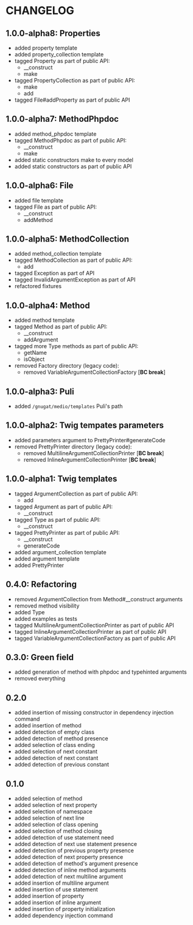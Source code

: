 # CHANGELOG

## 1.0.0-alpha8: Properties

* added property template
* added property_collection template
* tagged Property as part of public API:
    * __construct
    * make
* tagged PropertyCollection as part of public API:
    * make
    * add
* tagged File#addProperty as part of public API

## 1.0.0-alpha7: MethodPhpdoc

* added method_phpdoc template
* tagged MethodPhpdoc as part of public API:
    * __construct
    * make
* added static constructors make to every model
* added static constructors as part of public API

## 1.0.0-alpha6: File

* added file template
* tagged File as part of public API:
    * __construct
    * addMethod

## 1.0.0-alpha5: MethodCollection

* added method_collection template
* tagged MethodCollection as part of public API:
    * add
* tagged Exception as part of API
* tagged InvalidArgumentException as part of API
* refactored fixtures

## 1.0.0-alpha4: Method

* added method template
* tagged Method as part of public API:
    * __construct
    * addArgument
* tagged more Type methods as part of public API:
    * getName
    * isObject
* removed Factory directory (legacy code):
    * removed VariableArgumentCollectionFactory [**BC break**]

## 1.0.0-alpha3: Puli

* added `/gnugat/medio/templates` Puli's path

## 1.0.0-alpha2: Twig tempates parameters

* added parameters argument to PrettyPrinter#generateCode
* removed PrettyPrinter directory (legacy code):
    * removed MultilineArgumentCollectionPrinter [**BC break**]
    * removed InlineArgumentCollectionPrinter [**BC break**]

## 1.0.0-alpha1: Twig templates

* tagged ArgumentCollection as part of public API:
    * add
* tagged Argument as part of public API:
    * __construct
* tagged Type as part of public API:
    * __construct
* tagged PrettyPrinter as part of public API:
    * __construct
    * generateCode
* added argument_collection template
* added argument template
* added PrettyPrinter

## 0.4.0: Refactoring

* removed ArgumentCollection from Method#__construct arguments
* removed method visibility
* added Type
* added examples as tests
* tagged MultilineArgumentCollectionPrinter as part of public API
* tagged InlineArgumentCollectionPrinter as part of public API
* tagged VariableArgumentCollectionFactory as part of public API

## 0.3.0: Green field

* added generation of method with phpdoc and typehinted arguments
* removed everything

## 0.2.0

* added insertion of missing constructor in dependency injection command
* added insertion of method
* added detection of empty class
* added detection of method presence
* added selection of class ending
* added selection of next constant
* added detection of next constant
* added detection of previous constant

## 0.1.0

* added selection of method
* added selection of next property
* added selection of namespace
* added selection of next line
* added selection of class opening
* added selection of method closing
* added detection of use statement need
* added detection of next use statement presence
* added detection of previous property presence
* added detection of next property presence
* added detection of method's argument presence
* added detection of inline method arguments
* added detection of next multiline argument
* added insertion of multiline argument
* added insertion of use statement
* added insertion of property
* added insertion of inline argument
* added insertion of property initialization
* added dependency injection command
